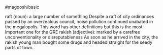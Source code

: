 #magoosh/basic

raft (noun): a large number of something 
Despite a raft of city ordinances passed by an overzealous council, noise pollution continued unabated in 
the megalopolis. 
This word has other definitions but this is the most important one for the GRE 
rakish (adjective): marked by a carefree unconventionality or disreputableness 
As soon as he arrived in the city, the rakish young man bought some drugs and headed straight for the 
seedy parts of town. 
